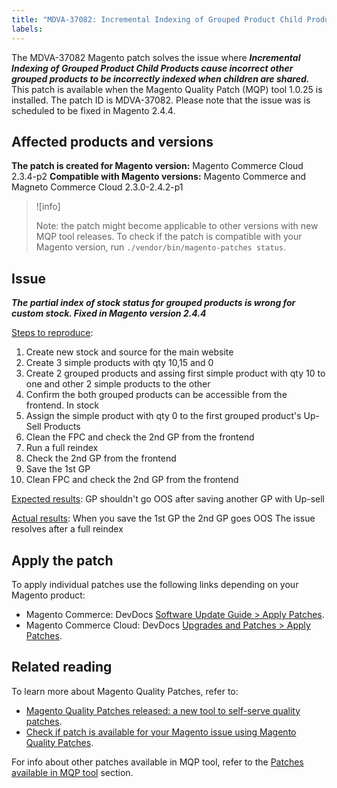```yaml
---
title: "MDVA-37082: Incremental Indexing of Grouped Product Child Products Can Cause Incorrect Other Grouped Products to be incorrectly indexed when children are shared."
labels: 
---
```


The MDVA-37082 Magento patch solves the issue where ***Incremental Indexing of Grouped Product Child Products cause incorrect other grouped products to be incorrectly indexed when children are shared.*** This patch is available when the Magento Quality Patch (MQP) tool 1.0.25 is installed. The patch ID is MDVA-37082. Please note that the issue was is scheduled to be fixed in Magento 2.4.4.


## Affected products and versions

**The patch is created for Magento version:**
Magento Commerce Cloud 2.3.4-p2
**Compatible with Magento versions:**
Magento Commerce and Magneto Commerce Cloud 2.3.0-2.4.2-p1
>![info]
>
>Note: the patch might become applicable to other versions with new MQP tool releases. To check if the patch is compatible with your Magento version, run `./vendor/bin/magento-patches status`.

## Issue
***The partial index of stock status for grouped products is wrong for custom stock.
Fixed in Magento version 2.4.4***


<ins>Steps to reproduce</ins>:

1. Create new stock and source for the main website
1. Create 3 simple products with qty 10,15 and 0
1. Create 2 grouped products and assing first simple product with qty 10 to one and other 2 simple products to the other
1. Confirm the both grouped products can be accessible from the frontend. In stock
1. Assign the simple product with qty 0 to the first grouped product's Up-Sell Products
1. Clean the FPC and check the 2nd GP from the frontend
1. Run a full reindex
1. Check the 2nd GP from the frontend
1. Save the 1st GP
1. Clean FPC and check the 2nd GP from the frontend

<ins>Expected results</ins>:
GP shouldn't go OOS after saving another GP with Up-sell

<ins>Actual results</ins>:
When you save the 1st GP the 2nd GP goes OOS
The issue resolves after a full reindex

## Apply the patch

To apply individual patches use the following links depending on your Magento product:

* Magento Commerce: DevDocs [Software Update Guide > Apply Patches](https://devdocs.magento.com/guides/v2.4/comp-mgr/patching/mqp.html).
* Magento Commerce Cloud: DevDocs [Upgrades and Patches > Apply Patches](https://devdocs.magento.com/cloud/project/project-patch.html).

## Related reading

To learn more about Magento Quality Patches, refer to:

* [Magento Quality Patches released: a new tool to self-serve quality patches](https://support.magento.com/hc/en-us/articles/360047139492).
* [Check if patch is available for your Magento issue using Magento Quality Patches](https://support.magento.com/hc/en-us/articles/360047125252).

For info about other patches available in MQP tool, refer to the [Patches available in MQP tool](https://support.magento.com/hc/en-us/sections/360010506631-Patches-available-in-MQP-tool-) section.

